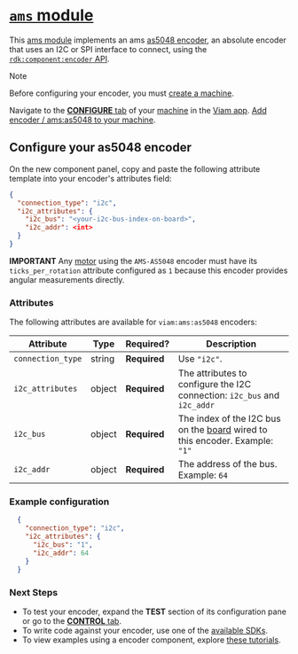 # [`ams` module](https://github.com/viam-modules/ams)

This [ams module](https://app.viam.com/module/viam/ams) implements an ams [as5048 encoder](https://ams.com/en/as5048a), an absolute encoder that uses an I2C or SPI interface to connect, using the [`rdk:component:encoder` API](https://docs.viam.com/appendix/apis/components/encoder/).

> [!NOTE]
> Before configuring your encoder, you must [create a machine](https://docs.viam.com/cloud/machines/#add-a-new-machine).

Navigate to the [**CONFIGURE** tab](https://docs.viam.com/configure/) of your [machine](https://docs.viam.com/fleet/machines/) in the [Viam app](https://app.viam.com/).
[Add encoder / ams:as5048 to your machine](https://docs.viam.com/configure/#components).

## Configure your as5048 encoder

On the new component panel, copy and paste the following attribute template into your encoder's attributes field:

```json
{
  "connection_type": "i2c",
  "i2c_attributes": {
    "i2c_bus": "<your-i2c-bus-index-on-board>",
    "i2c_addr": <int>
  }
}
```

**IMPORTANT**
Any [motor](https://docs.viam.com/components/motor/) using the `AMS-AS5048` encoder must have its `ticks_per_rotation` attribute configured as `1` because this encoder provides angular measurements directly.

### Attributes

The following attributes are available for `viam:ams:as5048` encoders:

| Attribute | Type | Required? | Description |
| --------- | ---- | --------- | ----------  |
| `connection_type` | string | **Required** | Use `"i2c"`. |
| `i2c_attributes` | object | **Required** | The attributes to configure the I2C connection: `i2c_bus` and `i2c_addr` |
| `i2c_bus` | object | **Required** | The index of the I2C bus on the [board](https://docs.viam.com/components/board/) wired to this encoder.  Example: `"1"` |
| `i2c_addr` | object | **Required** | The address of the bus. Example: `64` |

### Example configuration

```json
  {
    "connection_type": "i2c",
    "i2c_attributes": {
      "i2c_bus": "1",
      "i2c_addr": 64
    }
  }
```

### Next Steps

- To test your encoder, expand the **TEST** section of its configuration pane or go to the [**CONTROL** tab](https://docs.viam.com/fleet/control/).
- To write code against your encoder, use one of the [available SDKs](https://docs.viam.com/sdks/).
- To view examples using a encoder component, explore [these tutorials](https://docs.viam.com/tutorials/).
